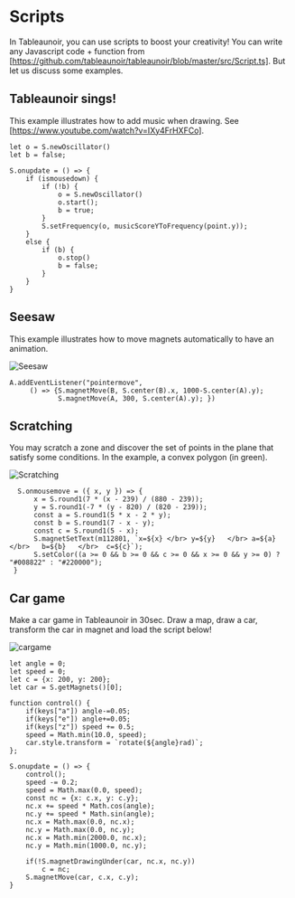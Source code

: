 # Scripts

In Tableaunoir, you can use scripts to boost your creativity! You can write any Javascript code + function from [https://github.com/tableaunoir/tableaunoir/blob/master/src/Script.ts]. But let us discuss some examples.


## Tableaunoir sings!

This example illustrates how to add music when drawing. See [https://www.youtube.com/watch?v=IXy4FrHXFCo].

    let o = S.newOscillator()
    let b = false;

    S.onupdate = () => {
        if (ismousedown) {
            if (!b) {
                o = S.newOscillator()
                o.start();
                b = true;
            }
            S.setFrequency(o, musicScoreYToFrequency(point.y));
        }
        else {
            if (b) {
                o.stop()
                b = false;
            }
        }
    }

## Seesaw

This example illustrates how to move magnets automatically to have an animation.

![Seesaw](img/seesaw.gif)

    A.addEventListener("pointermove", 
         () => {S.magnetMove(B, S.center(B).x, 1000-S.center(A).y);
                S.magnetMove(A, 300, S.center(A).y); })


## Scratching

You may scratch a zone and discover the set of points in the plane that satisfy some conditions. In the example, a convex polygon (in green).

![Scratching](img/scratching.gif)

      S.onmousemove = ({ x, y }) => {
          x = S.round1(7 * (x - 239) / (880 - 239));
          y = S.round1(-7 * (y - 820) / (820 - 239));
          const a = S.round1(5 * x - 2 * y);
          const b = S.round1(7 - x - y);
          const c = S.round1(5 - x);
          S.magnetSetText(m112801, `x=${x} </br> y=${y}   </br> a=${a}  </br>   b=${b}   </br>  c=${c}`);
          S.setColor((a >= 0 && b >= 0 && c >= 0 && x >= 0 && y >= 0) ? "#008822" : "#220000");
     }

     
     
    
## Car game

Make a car game in Tableaunoir in 30sec. Draw a map, draw a car, transform the car in magnet and load the script below!

![cargame](img/cargame.gif)

    let angle = 0;
    let speed = 0;
    let c = {x: 200, y: 200};
    let car = S.getMagnets()[0];

    function control() {
        if(keys["a"]) angle-=0.05;
        if(keys["e"]) angle+=0.05;
        if(keys["z"]) speed += 0.5;
        speed = Math.min(10.0, speed);
        car.style.transform = `rotate(${angle}rad)`;
    };

    S.onupdate = () => {
        control();
        speed -= 0.2;
        speed = Math.max(0.0, speed);
        const nc = {x: c.x, y: c.y};
        nc.x += speed * Math.cos(angle);
        nc.y += speed * Math.sin(angle);
        nc.x = Math.max(0.0, nc.x);
        nc.y = Math.max(0.0, nc.y);
        nc.x = Math.min(2000.0, nc.x);
        nc.y = Math.min(1000.0, nc.y);
    
        if(!S.magnetDrawingUnder(car, nc.x, nc.y))
            c = nc;
        S.magnetMove(car, c.x, c.y);
    }


